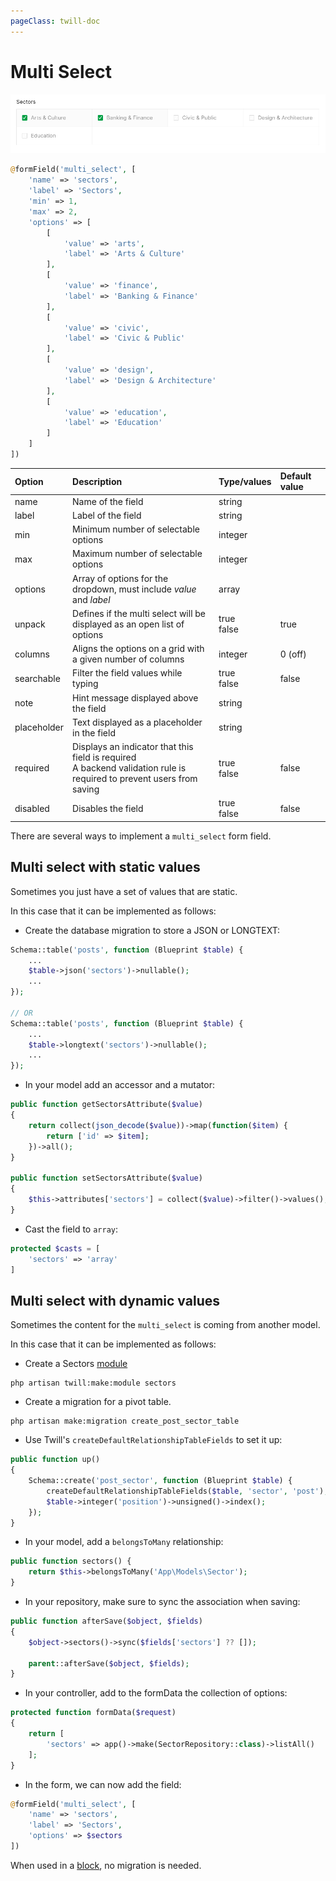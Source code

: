 ```yaml
---
pageClass: twill-doc
---
```


# Multi Select

![screenshot](../.vuepress/public/_media/multiselectunpacked.png)

```php
@formField('multi_select', [
    'name' => 'sectors',
    'label' => 'Sectors',
    'min' => 1,
    'max' => 2,
    'options' => [
        [
            'value' => 'arts',
            'label' => 'Arts & Culture'
        ],
        [
            'value' => 'finance',
            'label' => 'Banking & Finance'
        ],
        [
            'value' => 'civic',
            'label' => 'Civic & Public'
        ],
        [
            'value' => 'design',
            'label' => 'Design & Architecture'
        ],
        [
            'value' => 'education',
            'label' => 'Education'
        ]
    ]
])
```

| Option      | Description                                                  | Type/values     | Default value |
| :---------- | :----------------------------------------------------------- | :-------------- | :------------ |
| name        | Name of the field                                            | string          |               |
| label       | Label of the field                                           | string          |               |
| min         | Minimum number of selectable options                         | integer         |               |
| max         | Maximum number of selectable options                         | integer         |               |
| options     | Array of options for the dropdown, must include _value_ and _label_ | array           |               |
| unpack      | Defines if the multi select will be displayed as an open list of options | true<br/>false  | true         |
| columns     | Aligns the options on a grid with a given number of columns  | integer         | 0 (off)       |
| searchable  | Filter the field values while typing                         | true<br/>false  | false         |
| note        | Hint message displayed above the field                       | string          |               |
| placeholder | Text displayed as a placeholder in the field                 | string          |               |
| required    | Displays an indicator that this field is required<br/>A backend validation rule is required to prevent users from saving | true<br/>false  | false         |
| disabled    | Disables the field                                           | true<br />false | false         |


There are several ways to implement a `multi_select` form field.

## Multi select with static values

Sometimes you just have a set of values that are static.

In this case that it can be implemented as follows:

- Create the database migration to store a JSON or LONGTEXT:
```php
Schema::table('posts', function (Blueprint $table) {
    ...
    $table->json('sectors')->nullable();
    ...
});

// OR
Schema::table('posts', function (Blueprint $table) {
    ...
    $table->longtext('sectors')->nullable();
    ...
});
```

- In your model add an accessor and a mutator:
```php
public function getSectorsAttribute($value)
{
    return collect(json_decode($value))->map(function($item) {
        return ['id' => $item];
    })->all();
}

public function setSectorsAttribute($value)
{
    $this->attributes['sectors'] = collect($value)->filter()->values();
}
```

- Cast the field to `array`:
```php
protected $casts = [
    'sectors' => 'array'
]
```

## Multi select with dynamic values

Sometimes the content for the `multi_select` is coming from another model.

In this case that it can be implemented as follows:

- Create a Sectors [module](/crud-modules/cli-generator.html)

```
php artisan twill:make:module sectors
```

- Create a migration for a pivot table.

```
php artisan make:migration create_post_sector_table
```

- Use Twill's `createDefaultRelationshipTableFields` to set it up:

```php
public function up()
{
    Schema::create('post_sector', function (Blueprint $table) {
        createDefaultRelationshipTableFields($table, 'sector', 'post');
        $table->integer('position')->unsigned()->index();
    });
}
```

- In your model, add a `belongsToMany` relationship:

```php
public function sectors() {
    return $this->belongsToMany('App\Models\Sector');
}
```

- In your repository, make sure to sync the association when saving:

```php
public function afterSave($object, $fields)
{
    $object->sectors()->sync($fields['sectors'] ?? []);

    parent::afterSave($object, $fields);
}
```

- In your controller, add to the formData the collection of options:
```php
protected function formData($request)
{
    return [
        'sectors' => app()->make(SectorRepository::class)->listAll()
    ];
}
```

- In the form, we can now add the field:
```php
@formField('multi_select', [
    'name' => 'sectors',
    'label' => 'Sectors',
    'options' => $sectors
])
```

When used in a [block](/block-editor/creating-a-block-editor.html), no migration is needed.
